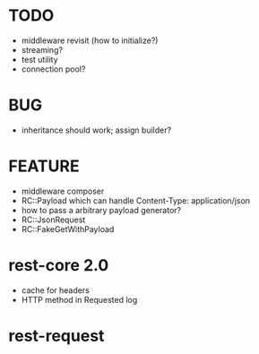 # TODO

* middleware revisit (how to initialize?)
* streaming?
* test utility
* connection pool?

# BUG

* inheritance should work; assign builder?

# FEATURE

* middleware composer
* RC::Payload which can handle Content-Type: application/json
* how to pass a arbitrary payload generator?
* RC::JsonRequest
* RC::FakeGetWithPayload

# rest-core 2.0

* cache for headers
* HTTP method in Requested log

# rest-request
